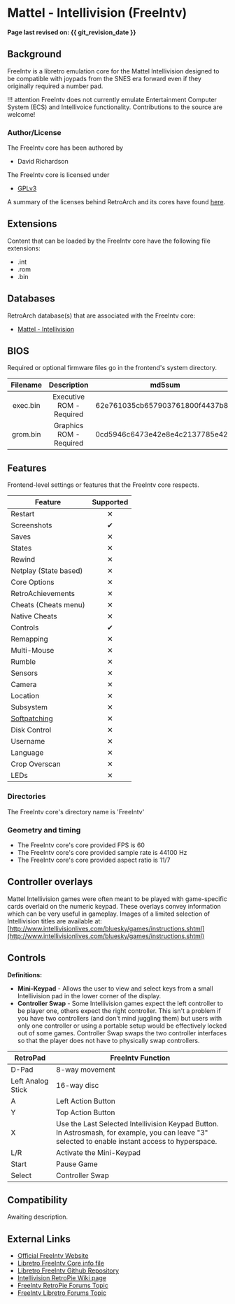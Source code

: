 # Mattel - Intellivision (FreeIntv)

**Page last revised on: {{ git_revision_date }}**

## Background

FreeIntv is a libretro emulation core for the Mattel Intellivision designed to be compatible with joypads from the SNES era forward even if they originally required a number pad.

!!! attention
	FreeIntv does not currently emulate Entertainment Computer System (ECS) and Intellivoice functionality. Contributions to the source are welcome!

### Author/License

The FreeIntv core has been authored by

- David Richardson

The FreeIntv core is licensed under

- [GPLv3](https://github.com/libretro/FreeIntv/blob/master/LICENSE)

A summary of the licenses behind RetroArch and its cores have found [here](https://docs.libretro.com/tech/licenses/).

## Extensions

Content that can be loaded by the FreeIntv core have the following file extensions:

- .int
- .rom
- .bin

## Databases

RetroArch database(s) that are associated with the FreeIntv core:

- [Mattel - Intellivision](https://github.com/libretro/libretro-database/blob/master/rdb/Mattel%20-%20Intellivision.rdb)

## BIOS

Required or optional firmware files go in the frontend's system directory.

| Filename   | Description              | md5sum                           |
|:----------:|:------------------------:|:--------------------------------:|
| exec.bin   | Executive ROM - Required | 62e761035cb657903761800f4437b8af |                               |
| grom.bin   | Graphics ROM - Required  | 0cd5946c6473e42e8e4c2137785e427f |                               |

## Features

Frontend-level settings or features that the FreeIntv core respects.

| Feature           | Supported |
|-------------------|:---------:|
| Restart           | ✕         |
| Screenshots       | ✔         |
| Saves             | ✕         |
| States            | ✕         |
| Rewind            | ✕         |
| Netplay (State based) | ✕         |
| Core Options      | ✕         |
| RetroAchievements | ✕         |
| Cheats (Cheats menu) | ✕         |
| Native Cheats     | ✕         |
| Controls          | ✔         |
| Remapping         | ✕         |
| Multi-Mouse       | ✕         |
| Rumble            | ✕         |
| Sensors           | ✕         |
| Camera            | ✕         |
| Location          | ✕         |
| Subsystem         | ✕         |
| [Softpatching](https://docs.libretro.com/guides/softpatching/) | ✕         |
| Disk Control      | ✕         |
| Username          | ✕         |
| Language          | ✕         |
| Crop Overscan     | ✕         |
| LEDs              | ✕         |

### Directories

The FreeIntv core's directory name is 'FreeIntv'

### Geometry and timing

- The FreeIntv core's core provided FPS is 60
- The FreeIntv core's core provided sample rate is 44100 Hz
- The FreeIntv core's core provided aspect ratio is 11/7

## Controller overlays

Mattel Intellivision games were often meant to be played with game-specific cards overlaid on the numeric keypad. These overlays convey information which can be very useful in gameplay. Images of a limited selection of Intellivision titles are available at: [http://www.intellivisionlives.com/bluesky/games/instructions.shtml](http://www.intellivisionlives.com/bluesky/games/instructions.shtml)

## Controls

**Definitions:**

* **Mini-Keypad** - Allows the user to view and select keys from a small Intellivision pad in the lower corner of the display.
* **Controller Swap** - Some Intellivision games expect the left controller to be player one, others expect the right controller. This isn't a problem if you have two controllers (and don't mind juggling them) but users with only one controller or using a portable setup would be effectively locked out of some games. Controller Swap swaps the two controller interfaces so that the player does not have to physically swap controllers.

| RetroPad | FreeIntv Function |
| --- | --- |
| D-Pad| 8-way movement |
| Left Analog Stick | 16-way disc |
| A | Left Action Button |
| Y | Top Action Button |
| X | Use the Last Selected Intellivision Keypad Button. In Astrosmash, for example, you can leave "3" selected to enable instant access to hyperspace. |
| L/R | Activate the Mini-Keypad |
| Start | Pause Game |
| Select | Controller Swap |

## Compatibility

Awaiting description.

## External Links

- [Official FreeIntv Website](http://neocomputer.org/projects/freeintv/)
- [Libretro FreeIntv Core info file](https://github.com/libretro/libretro-super/blob/master/dist/info/freeintv_libretro.info)
- [Libretro FreeIntv Github Repository](https://github.com/libretro/FreeIntv)
- [Intellivision RetroPie Wiki page](https://github.com/RetroPie/RetroPie-Setup/wiki/Intellivision)
- [FreeIntv RetroPie Forums Topic](https://retropie.org.uk/forum/topic/15665/libretro-intellivision-emulator)
- [FreeIntv Libretro Forums Topic](https://forums.libretro.com/t/video-demonstration-of-the-new-freeintv-intellivision-core/14389)
